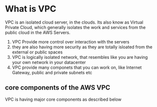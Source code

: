 # What is VPC 
VPC is an isolated cloud server, in the clouds. Its also know as Virtual Private Cloud, which generally isolates the work and services from the public cloud in the AWS Servers.

1. VPC Provide more control over interaction with the servers
2. they are also having more security as they are totally isloated from the external or public spaces
3. VPC is logically isolated network, that resembles like you are having your own network in your datacenter
4. VPC provide many componets that you can work on, like Internet Gateway, public and private subnets etc

## core components of the AWS VPC
VPC is having major core components as described below
